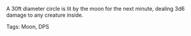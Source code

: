 A 30ft diameter circle is lit by the moon for the next minute, dealing 3d6 damage to any creature inside.

Tags: Moon, DPS